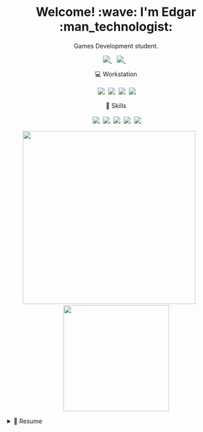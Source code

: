 <!--HEADER-->
<h1 align="center"> Welcome! :wave: I'm Edgar :man_technologist:</h1>
<p align="center"> Games Development student.</p>

<!--SOCIAL MEDIA-->
<p align="center">
  <a href="https://www.linkedin.com/in/edgar-park-706545b7/">
    <img src="https://img.shields.io/badge/linkedin-%230077B5.svg?&style=for-the-badge&logo=linkedin&logoColor=white" />
  </a>&nbsp;&nbsp;
  <a href="https://edgarx33.itch.io/">
    <img src="https://img.shields.io/badge/Itch.io-FA5C5C?style=for-the-badge&logo=itchdotio&logoColor=white" />
  </a>&nbsp;&nbsp;
</p>

<!--PC SPECS-->
<p align='center'>
  💻 Workstation<br/>
  </br>
  &nbsp;<img src="https://img.shields.io/badge/windows-%230078D6.svg?&style=for-the-badge&logo=windows&logoColor=white" />
  &nbsp;<img src="https://img.shields.io/badge/Intel%20Core_i7_10th-0071C5?style=for-the-badge&logo=intel&logoColor=whit" />
  &nbsp;<img src="https://img.shields.io/badge/RAM-16GB-%230071C5.svg?&style=for-the-badge&logoColor=white" />
  &nbsp;<img src="https://img.shields.io/badge/NVIDIA-RTX2070-76B900?style=for-the-badge&logo=nvidia&logoColor=white" />
</p>

<!--SKILLS-->
<p align='center'>
  🤵 Skills<br/>
  </br>
  &nbsp;<img src="https://img.shields.io/badge/.NET-512BD4?style=for-the-badge&logo=dotnet&logoColor=white"/>
  &nbsp;<img src="https://img.shields.io/badge/Unity-100000?style=for-the-badge&logo=unity&logoColor=white"/>
  &nbsp;<img src="https://img.shields.io/badge/Visual_Studio-5C2D91?style=for-the-badge&logo=visual%20studio&logoColor=white"/>
  &nbsp;<img src="https://img.shields.io/badge/C%23-239120?style=for-the-badge&logo=c-sharp&logoColor=white"/>
  &nbsp;<img src="https://img.shields.io/badge/C%2B%2B-00599C?style=for-the-badge&logo=c%2B%2B&logoColor=white"/>
</p>

<!--GITHUB STATS-->
<p align='center'>
  <a href="#"><img src="https://github-readme-stats.vercel.app/api?username=EdgarX202&show_icons=true&count_private=true&theme=gruvbox" width="400"></a>&nbsp;&nbsp;&nbsp;&nbsp;&nbsp;&nbsp;&nbsp;&nbsp;
  <a href="#"><img src="https://github-readme-stats.vercel.app/api/top-langs/?username=EdgarX202&theme=gruvbox" width="245"/></a>
</p>
<!--SUMMARY CARD
<p align='center'>
  <a href="#"><img src="https://github-profile-summary-cards.vercel.app/api/cards/profile-details?username=EdgarX202&theme=dark"/></a>
</p>
-->

<!--DROPDOWN-->
<details>
  <summary>📃 Resume</summary>
  <h2> Education </h2>
  💻 BSc(Hons) Games Development</br>
  📅 2020 - 2024</br>
  📍 Edinburgh Napier University, Scotland, UK</br>
  </br>
  👨‍💻 HND Interactive Media and Design</br>
  📅 2017 - 2019</br>
  📍 Edinburgh College, Scotland, UK</br>
  </br>
  <h2> Experience </h2>
  <h4> • University 🏫 </h4>
  I have gained basic knowledge in the following areas:</br>
  &nbsp;&nbsp;- Software development (c++, c#)</br>
  &nbsp;&nbsp;- Algorithms and Data Structures</br>
  &nbsp;&nbsp;- Project Management (Doing various group projects as a project manager also as a regular team member)</br>
  &nbsp;&nbsp;- Artificial Intelligence (Mainly learning how neural networks and pathfinding works)</br>
  &nbsp;&nbsp;- Games Engineering (c++, sfml)
  
  <h4> • Personal 👨‍🎓 </h4>
  &nbsp;&nbsp;I have interest in C# and Unity gaming engine therefore, in my free time I study C#, .NET and Unity gaming engine.</br>
  &nbsp;&nbsp;I was focused on 2D game development before however, I have recently moved to 3D games and would like to expand my knowledge</br>
  &nbsp;&nbsp;in this field.</br>
  &nbsp;&nbsp;In the future I would like to expand my skillset with AR/VR as well as learn the Unity gaming engine in more depth.</br>
  
  <h4> • Work 🖥️ </h4>
  &nbsp;&nbsp;No professional work experience.</br>
  &nbsp;&nbsp;I am looking for an opportunity to an entry/junior level position where I could improve my skills and learn new ones whilst being</br>
  &nbsp;&nbsp;a great team member and contributing to companies success.</br>
</details>
